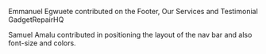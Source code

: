 Emmanuel Egwuete contributed on the Footer, Our Services and Testimonial GadgetRepairHQ

Samuel Amalu contributed in positioning the layout of the nav bar and also font-size and colors.


